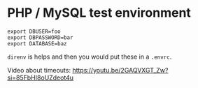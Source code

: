 # PHP / MySQL test environment

    export DBUSER=foo
    export DBPASSWORD=bar
    export DATABASE=baz

`direnv` is helps and then you would put these in a `.envrc`.

Video about timeouts: https://youtu.be/2GAQVXGT_Zw?si=85FbHI8oUZdeot4u
